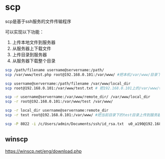 # scp

scp是基于ssh服务的文件传输程序

可以实现以下功能：

1. 上传本地文件到服务器
2. 从服务器上下载文件
3. 上传目录到服务器
4. 从服务器下载整个目录

   

``` bash
scp /path/filename username@servername:/path/
scp /var/www/test.php root@192.168.0.101:/var/www/ #把本机/var/www/目录下的test.php文件上传到192.168.0.101这台服务器上的/var/www/目录中

scp username@servername:/path/filename /var/www/local_dir 
scp root@192.168.0.101:/var/www/test.txt # 把192.168.0.101上的/var/www/test.txt 的文件下载到/var/www/local_dir（本地目录）

scp -r username@servername:/var/www/remote_dir/ /var/www/local_dir
scp -r root@192.168.0.101:/var/www/test /var/www/ 

scp -r local_dir username@servername:remote_dir
scp -r test root@192.168.0.101:/var/www/ #把当前目录下的test目录上传到服务器的/var/www/ 目录

scp -P 8022 -i /c/Users/admin/Documents/ssh/id_rsa.txt  u0_a190@192.168.1.111:/data/data/com.termux/files/home/storage/shared/Tencent/MicroMsg/Download/abc.7z .abc

```

 

## winscp

<https://winscp.net/eng/download.php>
